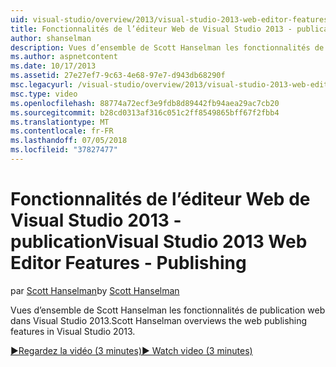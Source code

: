 ```yaml
---
uid: visual-studio/overview/2013/visual-studio-2013-web-editor-features-publishing
title: Fonctionnalités de l’éditeur Web de Visual Studio 2013 - publication | Microsoft Docs
author: shanselman
description: Vues d’ensemble de Scott Hanselman les fonctionnalités de publication web dans Visual Studio 2013.
ms.author: aspnetcontent
ms.date: 10/17/2013
ms.assetid: 27e27ef7-9c63-4e68-97e7-d943db68290f
msc.legacyurl: /visual-studio/overview/2013/visual-studio-2013-web-editor-features-publishing
msc.type: video
ms.openlocfilehash: 88774a72ecf3e9fdb8d89442fb94aea29ac7cb20
ms.sourcegitcommit: b28cd0313af316c051c2ff8549865bff67f2fbb4
ms.translationtype: MT
ms.contentlocale: fr-FR
ms.lasthandoff: 07/05/2018
ms.locfileid: "37827477"
---
```

<a name="visual-studio-2013-web-editor-features---publishing"></a><span data-ttu-id="eca2e-103">Fonctionnalités de l’éditeur Web de Visual Studio 2013 - publication</span><span class="sxs-lookup"><span data-stu-id="eca2e-103">Visual Studio 2013 Web Editor Features - Publishing</span></span>
====================
<span data-ttu-id="eca2e-104">par [Scott Hanselman](https://github.com/shanselman)</span><span class="sxs-lookup"><span data-stu-id="eca2e-104">by [Scott Hanselman](https://github.com/shanselman)</span></span>

<span data-ttu-id="eca2e-105">Vues d’ensemble de Scott Hanselman les fonctionnalités de publication web dans Visual Studio 2013.</span><span class="sxs-lookup"><span data-stu-id="eca2e-105">Scott Hanselman overviews the web publishing features in Visual Studio 2013.</span></span>

[<span data-ttu-id="eca2e-106">&#9654;Regardez la vidéo (3 minutes)</span><span class="sxs-lookup"><span data-stu-id="eca2e-106">&#9654; Watch video (3 minutes)</span></span>](https://channel9.msdn.com/Blogs/ASP-NET-Site-Videos/visual-studio-2013-web-editor-features-publishing)

